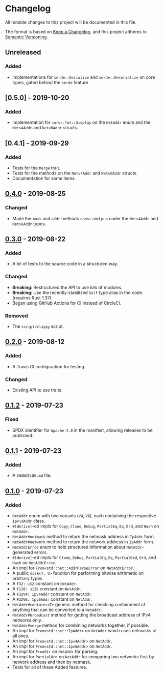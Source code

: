 # Changelog

All notable changes to this project will be documented in this file.

The format is based on [Keep a Changelog](https://keepachangelog.com/en/1.0.0/),
and this project adheres to [Semantic Versioning](https://semver.org/spec/v2.0.0.html).

<!-- Types of changes: Added, Changed, Deprecated, Removed, Fixed, Security -->

## Unreleased
### Added
- Implementations for `serde::Serialize` and `serde::Deserialize` on core types, gated behind the `serde` feature

## [0.5.0] - 2019-10-20
### Added
- Implementation for `core::fmt::Display` on the `NetAddr` enum and the `Netv4Addr` and `Netv6Addr` structs.

## [0.4.1] - 2019-09-29
### Added
- Tests for the `Merge` trait.
- Tests for the methods on the `Netv4Addr` and `Netv6Addr` structs.
- Documentation for some items.

## [0.4.0] - 2019-08-25
### Changed
- Made the `mask` and `addr` methods `const` and `pub` under the `Netv4Addr` and `Netv6Addr` types.

## [0.3.0] - 2019-08-22
### Added
- A lot of tests to the source code in a structured way.

### Changed
- **Breaking**: Restructured the API to use lots of modules.
- **Breaking**: Use the recently-stabilized `Self` type alias in the code. (requires Rust 1.37)
- Began using GitHub Actions for CI instead of CircleCI.

### Removed
- The `script/clippy` script.

## [0.2.0] - 2019-08-12
### Added
- A Travis CI configuration for testing.

### Changed
- Existing API to use traits.

## [0.1.2] - 2019-07-23
### Fixed
- SPDX identifier for `Apache-2.0` in the manifest, allowing releases to be published.

## [0.1.1] - 2019-07-23
### Added
- A `CHANGELOG.md` file.

## [0.1.0] - 2019-07-23
### Added
- `NetAddr` enum with two variants (`V4`, `V6`), each containing the respective `Ipv\dAddr` class.
- `#[derive]`-ed impls for `Copy`, `Clone`, `Debug`, `PartialEq`, `Eq`, `Ord`, and `Hash` on `NetAddr`.
- `NetAddr#netmask` method to return the netmask address in `IpAddr` form.
- `NetAddr#network` method to return the network address in `IpAddr` form.
- `NetAddrError` enum to hold structured information about `NetAddr`-generated errors.
- `#[derive]`-ed impls for `Clone`, `Debug`, `PartialEq`, `Eq`, `PartialOrd`, `Ord`, and `Hash` on `NetAddrError`.
- An impl for `From<std::net::AddrParseError` on `NetAddrError`.
- A public `mask<T, U>` function for performing bitwise arithmetic on arbitrary types.
- A `F32: u32` constant on `NetAddr`.
- A `F128: u128` constant on `NetAddr`.
- A `F32V4: Ipv4Addr` constant on `NetAddr`.
- A `F32V6: Ipv6Addr` constant on `NetAddr`.
- `NetAddr#contains<T>` generic method for checking containment of anything that can be converted to a `NetAddr`.
- `NetAddr#broadcast` method for getting the broadcast address of IPv4 networks only.
- `NetAddr#merge` method for combining networks together, if possible.
- An impl for `From<std::net::IpAddr>` on `NetAddr` which uses netmasks of all ones.
- An impl for `From<std::net::Ipv4Addr>` on `NetAddr`.
- An impl for `From<std::net::Ipv6Addr>` on `NetAddr`.
- An impl for `FromStr` on `NetAddr` for parsing.
- An impl for `PartialOrd` on `NetAddr` for comparing two networks first by network address and then by netmask.
- Tests for all of these Added features.

[0.4.0]: https://github.com/rye/rust-netaddr2/releases/tag/v0.4.0
[0.3.0]: https://github.com/rye/rust-netaddr2/releases/tag/v0.3.0
[0.2.0]: https://github.com/rye/rust-netaddr2/releases/tag/v0.2.0
[0.1.2]: https://github.com/rye/rust-netaddr2/releases/tag/v0.1.2
[0.1.1]: https://github.com/rye/rust-netaddr2/releases/tag/v0.1.1
[0.1.0]: https://github.com/rye/rust-netaddr2/releases/tag/v0.1.0
